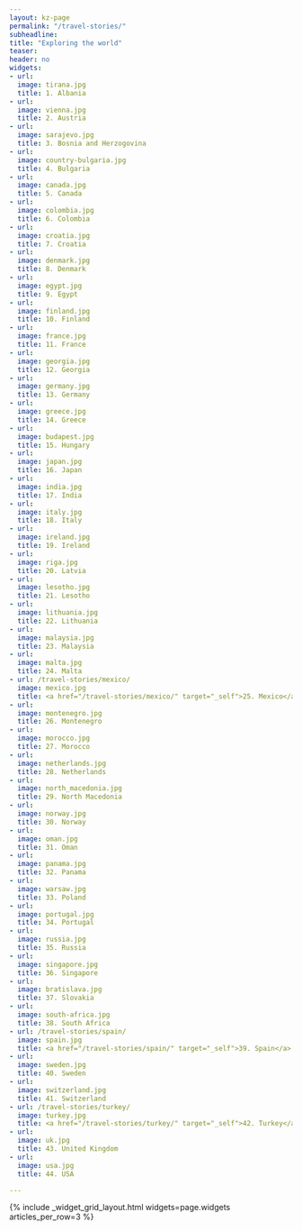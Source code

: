 ```yaml
---
layout: kz-page
permalink: "/travel-stories/"
subheadline:
title: "Exploring the world"
teaser:
header: no
widgets:
- url:
  image: tirana.jpg
  title: 1. Albania
- url:
  image: vienna.jpg
  title: 2. Austria
- url:
  image: sarajevo.jpg
  title: 3. Bosnia and Herzogovina
- url:
  image: country-bulgaria.jpg
  title: 4. Bulgaria
- url:
  image: canada.jpg
  title: 5. Canada
- url:
  image: colombia.jpg
  title: 6. Colombia
- url:
  image: croatia.jpg
  title: 7. Croatia
- url:
  image: denmark.jpg
  title: 8. Denmark
- url:
  image: egypt.jpg
  title: 9. Egypt
- url:
  image: finland.jpg
  title: 10. Finland
- url:
  image: france.jpg
  title: 11. France
- url:
  image: georgia.jpg
  title: 12. Georgia
- url:
  image: germany.jpg
  title: 13. Germany
- url:
  image: greece.jpg
  title: 14. Greece
- url:
  image: budapest.jpg
  title: 15. Hungary
- url:
  image: japan.jpg
  title: 16. Japan
- url:
  image: india.jpg
  title: 17. India
- url:
  image: italy.jpg
  title: 18. Italy
- url:
  image: ireland.jpg
  title: 19. Ireland
- url:
  image: riga.jpg
  title: 20. Latvia
- url:
  image: lesotho.jpg
  title: 21. Lesotho
- url:
  image: lithuania.jpg
  title: 22. Lithuania
- url:
  image: malaysia.jpg
  title: 23. Malaysia
- url:
  image: malta.jpg
  title: 24. Malta
- url: /travel-stories/mexico/
  image: mexico.jpg
  title: <a href="/travel-stories/mexico/" target="_self">25. Mexico</a>
- url:
  image: montenegro.jpg
  title: 26. Montenegro
- url:
  image: morocco.jpg
  title: 27. Morocco
- url:
  image: netherlands.jpg
  title: 28. Netherlands
- url:
  image: north_macedonia.jpg
  title: 29. North Macedonia
- url:
  image: norway.jpg
  title: 30. Norway
- url:
  image: oman.jpg
  title: 31. Oman
- url:
  image: panama.jpg
  title: 32. Panama
- url:
  image: warsaw.jpg
  title: 33. Poland
- url:
  image: portugal.jpg
  title: 34. Portugal
- url:
  image: russia.jpg
  title: 35. Russia
- url:
  image: singapore.jpg
  title: 36. Singapore
- url:
  image: bratislava.jpg
  title: 37. Slovakia
- url:
  image: south-africa.jpg
  title: 38. South Africa
- url: /travel-stories/spain/
  image: spain.jpg
  title: <a href="/travel-stories/spain/" target="_self">39. Spain</a>
- url:
  image: sweden.jpg
  title: 40. Sweden
- url:
  image: switzerland.jpg
  title: 41. Switzerland
- url: /travel-stories/turkey/
  image: turkey.jpg
  title: <a href="/travel-stories/turkey/" target="_self">42. Turkey</a> 
- url:
  image: uk.jpg
  title: 43. United Kingdom
- url:
  image: usa.jpg
  title: 44. USA

---
```


{% include _widget_grid_layout.html widgets=page.widgets articles_per_row=3 %}

